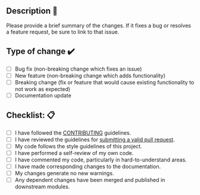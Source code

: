 ## Description 📝

Please provide a brief summary of the changes. If it fixes a bug or resolves a feature request, be sure to link to that issue.

## Type of change ✔️

- [ ] Bug fix (non-breaking change which fixes an issue)
- [ ] New feature (non-breaking change which adds functionality)
- [ ] Breaking change (fix or feature that would cause existing functionality to not work as expected)
- [ ] Documentation update

## Checklist: 📋

- [ ] I have followed the [CONTRIBUTING](../CONTRIBUTING.md) guidelines.
- [ ] I have reviewed the guidelines for [submitting a valid pull request](../CONTRIBUTING.md#submitting-a-pr).
- [ ] My code follows the style guidelines of this project.
- [ ] I have performed a self-review of my own code.
- [ ] I have commented my code, particularly in hard-to-understand areas.
- [ ] I have made corresponding changes to the documentation.
- [ ] My changes generate no new warnings.
- [ ] Any dependent changes have been merged and published in downstream modules.
